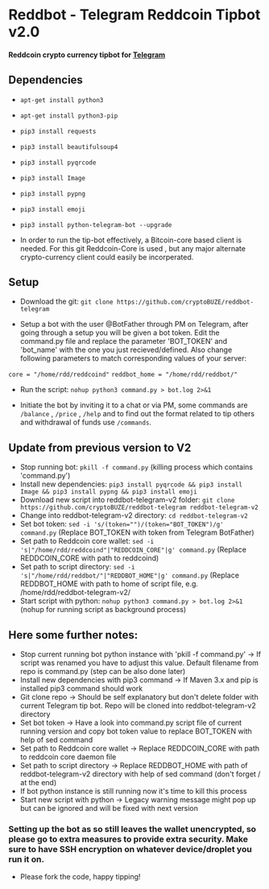 # Reddbot - Telegram Reddcoin Tipbot v2.0
 
#### Reddcoin crypto currency tipbot for [Telegram](https://telegram.org)


## Dependencies 

*  `apt-get install python3`
*  `apt-get install python3-pip`
*  `pip3 install requests`
*  `pip3 install beautifulsoup4`
*  `pip3 install pyqrcode`
*  `pip3 install Image`
*  `pip3 install pypng`
*  `pip3 install emoji`
*  `pip3 install python-telegram-bot --upgrade`

* In order to run the tip-bot effectively, a Bitcoin-core based client is needed. For this git Reddcoin-Core is used , but any major alternate crypto-currency client could easily be incorperated. 

## Setup

* Download the git: 
`git clone https://github.com/cryptoBUZE/reddbot-telegram`

* Setup a bot with the user @BotFather through PM on Telegram, after going through a setup you will be given a bot token. Edit the command.py file and replace the parameter 'BOT_TOKEN' and 'bot_name' with the one you just recieved/defined. Also change following parameters to match corresponding values of your server:

`core = "/home/rdd/reddcoind"`
`reddbot_home = "/home/rdd/reddbot/"`

*  Run the script: 
`nohup python3 command.py > bot.log 2>&1`

*  Initiate the bot by inviting it to a chat or via PM, some commands are `/balance` , `/price` , `/help` and to find out the format related to tip others and withdrawal of funds use `/commands`.

## Update from previous version to V2

* Stop running bot: `pkill -f command.py` (killing process which contains 'command.py')
* Install new dependencies: `pip3 install pyqrcode && pip3 install Image && pip3 install pypng && pip3 install emoji`
* Download new script into reddbot-telegram-v2 folder: `git clone https://github.com/cryptoBUZE/reddbot-telegram reddbot-telegram-v2`
* Change into reddbot-telegram-v2 directory: `cd reddbot-telegram-v2`
* Set bot token: `sed -i 's/(token="")/(token="BOT_TOKEN")/g' command.py` (Replace BOT_TOKEN with token from Telegram BotFather)
* Set path to Reddcoin core wallet: `sed -i 's|"/home/rdd/reddcoind"|"REDDCOIN_CORE"|g' command.py` (Replace REDDCOIN_CORE with path to reddcoind)
* Set path to script directory: `sed -i 's|"/home/rdd/reddbot/"|"REDDBOT_HOME"|g' command.py` (Replace REDDBOT_HOME with path to home of script file, e.g. /home/rdd/reddbot-telegram-v2/
* Start script with python: `nohup python3 command.py > bot.log 2>&1` (nohup for running script as background process)

## Here some further notes:
*  Stop current running bot python instance with 'pkill -f command.py' -> If script was renamed you have to adjust this value. Default filename from repo is command.py (step can be also done later)
*  Install new dependencies with pip3 command -> If Maven 3.x and pip is installed pip3 command should work
*  Git clone repo -> Should be self explanatory but don't delete folder with current Telegram tip bot. Repo will be cloned into reddbot-telegram-v2 directory
*  Set bot token -> Have a look into command.py script file of current running version and copy bot token value to replace BOT_TOKEN with help of sed command
*  Set path to Reddcoin core wallet -> Replace REDDCOIN_CORE with path to reddcoin core daemon file
*  Set path to script directory -> Replace REDDBOT_HOME with path of reddbot-telegram-v2 directory with help of sed command (don't forget / at the end)
* If bot python instance is still running now it's time to kill this process
* Start new script with python -> Legacy warning message might pop up but can be ignored and will be fixed with next version

### Setting up the bot as so still leaves the wallet unencrypted, so please go to extra measures to provide extra security. Make sure to have SSH encryption on whatever device/droplet you run it on. 

*  Please fork the code, happy tipping! 



